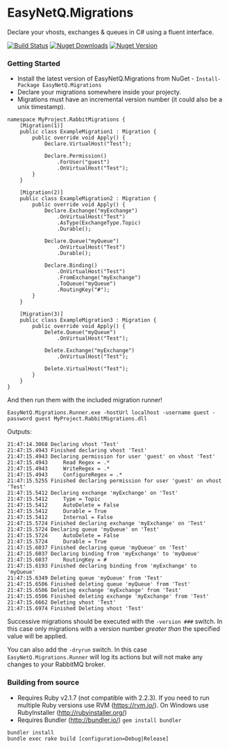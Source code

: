 # EasyNetQ.Migrations
Declare your vhosts, exchanges &amp; queues in C# using a fluent interface.

[![Build Status](https://travis-ci.org/Matthew-Davey/EasyNetQ.Migrations.svg?branch=develop)](https://travis-ci.org/Matthew-Davey/EasyNetQ.Migrations) [![Nuget Downloads](https://img.shields.io/nuget/dt/EasyNetQ.Migrations.svg)](https://www.nuget.org/packages/EasyNetQ.Migrations/) [![Nuget Version](https://img.shields.io/nuget/v/EasyNetQ.Migrations.svg)](https://www.nuget.org/packages/EasyNetQ.Migrations/)

### Getting Started
* Install the latest version of EasyNetQ.Migrations from NuGet - `Install-Package EasyNetQ.Migrations`
* Declare your migrations somewhere inside your projecty.
* Migrations must have an incremental version number (it could also be a unix timestamp).
```
namespace MyProject.RabbitMigrations {
    [Migration(1)]
    public class ExampleMigration1 : Migration {
        public override void Apply() {
            Declare.VirtualHost("Test");

            Declare.Permission()
                .ForUser("guest")
                .OnVirtualHost("Test");
        }
    }

    [Migration(2)]
    public class ExampleMigration2 : Migration {
        public override void Apply() {
            Declare.Exchange("myExchange")
                .OnVirtualHost("Test")
                .AsType(ExchangeType.Topic)
                .Durable();

            Declare.Queue("myQueue")
                .OnVirtualHost("Test")
                .Durable();

            Declare.Binding()
                .OnVirtualHost("Test")
                .FromExchange("myExchange")
                .ToQueue("myQueue")
                .RoutingKey("#");
        }
    }

    [Migration(3)]
    public class ExampleMigration3 : Migration {
        public override void Apply() {
            Delete.Queue("myQueue")
                .OnVirtualHost("Test");

            Delete.Exchange("myExchange")
                .OnVirtualHost("Test");

            Delete.VirtualHost("Test");
        }
    }
}
```

And then run them with the included migration runner!
```
EasyNetQ.Migrations.Runner.exe -hostUrl localhost -username guest -password guest MyProject.RabbitMigrations.dll
```

Outputs:
```
21:47:14.3068 Declaring vhost 'Test'
21:47:15.4943 Finished declaring vhost 'Test'
21:47:15.4943 Declaring permission for user 'guest' on vhost 'Test'
21:47:15.4943     Read Regex = .*
21:47:15.4943     WriteRegex = .*
21:47:15.4943     ConfigureRegex = .*
21:47:15.5255 Finished declaring permission for user 'guest' on vhost 'Test'
21:47:15.5412 Declaring exchange 'myExchange' on 'Test'
21:47:15.5412     Type = Topic
21:47:15.5412     AutoDelete = False
21:47:15.5412     Durable = True
21:47:15.5412     Internal = False
21:47:15.5724 Finished declaring exchange 'myExchange' on 'Test'
21:47:15.5724 Declaring queue 'myQueue' on 'Test'
21:47:15.5724     AutoDelete = False
21:47:15.5724     Durable = True
21:47:15.6037 Finished declaring queue 'myQueue' on 'Test'
21:47:15.6037 Declaring binding from 'myExchange' to 'myQueue'
21:47:15.6037     RoutingKey = #
21:47:15.6193 Finished declaring binding from 'myExchange' to 'myQueue'
21:47:15.6349 Deleting queue 'myQueue' from 'Test'
21:47:15.6506 Finished deleting queue 'myQueue' from 'Test'
21:47:15.6506 Deleting exchange 'myExchange' from 'Test'
21:47:15.6506 Finished deleting exchange 'myExchange' from 'Test'
21:47:15.6662 Deleting vhost 'Test'
21:47:15.6974 Finished Deleting vhost 'Test'

```
Successive migrations should be executed with the `-version ###` switch. In this case only migrations with a version number _greater than_ the specified value will be applied.

You can also add the `-dryrun` switch. In this case `EasyNetQ.Migrations.Runner` will log its actions but will not make any changes to your RabbitMQ broker.


### Building from source
* Requires Ruby v2.1.7 (not compatible with 2.2.3). If you need to run multiple Ruby versions use RVM (https://rvm.io/). On Windows use RubyInstaller (http://rubyinstaller.org/)
* Requires Bundler (http://bundler.io/) `gem install bundler`

```
bundler install
bundle exec rake build [configuration=Debug|Release]
```
